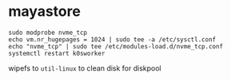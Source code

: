 # mayastore

```
sudo modprobe nvme_tcp
echo vm.nr_hugepages = 1024 | sudo tee -a /etc/sysctl.conf
echo "nvme_tcp" | sudo tee /etc/modules-load.d/nvme_tcp.conf
systemctl restart k0sworker
```


wipefs to `util-linux` to clean disk for diskpool